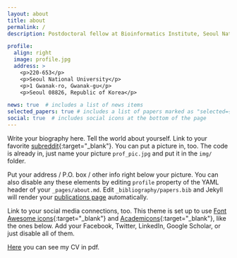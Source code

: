 ```yaml
---
layout: about
title: about
permalink: /
description: Postdoctoral fellow at Bioinformatics Institute, Seoul National University, South Korea.

profile:
  align: right
  image: profile.jpg
  address: >
    <p>220-653</p>
    <p>Seoul National University</p>
    <p>1 Gwanak-ro, Gwanak-gu</p>
    <p>Seoul 08826, Republic of Korea</p>

news: true  # includes a list of news items
selected_papers: true # includes a list of papers marked as "selected={true}"
social: true  # includes social icons at the bottom of the page
---
```


Write your biography here. Tell the world about yourself. Link to your favorite [subreddit](http://reddit.com){:target="\_blank"}. You can put a picture in, too. The code is already in, just name your picture `prof_pic.jpg` and put it in the `img/` folder.

Put your address / P.O. box / other info right below your picture. You can also disable any these elements by editing `profile` property of the YAML header of your `_pages/about.md`. Edit `_bibliography/papers.bib` and Jekyll will render your [publications page](/al-folio/publications/) automatically.

Link to your social media connections, too. This theme is set up to use [Font Awesome icons](http://fortawesome.github.io/Font-Awesome/){:target="\_blank"} and [Academicons](https://jpswalsh.github.io/academicons/){:target="\_blank"}, like the ones below. Add your Facebook, Twitter, LinkedIn, Google Scholar, or just disable all of them.

[Here](/assets/pdf/Dohoon_Lee_CV.pdf) you can see my CV in pdf.
